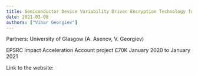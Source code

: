 ```yaml
---
title: Semiconductor Device Variability Driven Encryption Technology for IoT applications
date: 2021-03-08
authors: ["Vihar Georgiev"]
---
```



Partners: University of Glasgow (A. Asenov, V. Georgiev)

EPSRC Impact Acceleration Account project £70K January 2020 to January 2021


<!--more-->


Link to the website:
